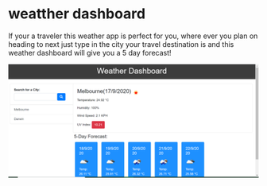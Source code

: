 # weatther dashboard


If your a traveler this weather app is perfect for you, where ever you plan on heading to next just type in the city your travel destination is and this weather dashboard will give you a 5 day forecast!

![Photo of weather dashboard](assets/weatherpic.png)

